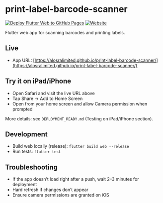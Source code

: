 # print-label-barcode-scanner

[![Deploy Flutter Web to GitHub Pages](https://github.com/alosralimited/print-label-barcode-scanner/actions/workflows/deploy-github-pages.yml/badge.svg?branch=main)](https://github.com/alosralimited/print-label-barcode-scanner/actions/workflows/deploy-github-pages.yml)
[![Website](https://img.shields.io/website?url=https%3A%2F%2Falosralimited.github.io%2Fprint-label-barcode-scanner%2F&up_message=Live&down_message=Offline&label=GitHub%20Pages)](https://alosralimited.github.io/print-label-barcode-scanner/)

Flutter web app for scanning barcodes and printing labels.

## Live

- App URL: [https://alosralimited.github.io/print-label-barcode-scanner/](https://alosralimited.github.io/print-label-barcode-scanner/)

## Try it on iPad/iPhone

- Open Safari and visit the live URL above
- Tap Share → Add to Home Screen
- Open from your home screen and allow Camera permission when prompted

More details: see `DEPLOYMENT_READY.md` (Testing on iPad/iPhone section).

## Development

- Build web locally (release): `flutter build web --release`
- Run tests: `flutter test`

## Troubleshooting

- If the app doesn’t load right after a push, wait 2–3 minutes for deployment
- Hard refresh if changes don’t appear
- Ensure camera permissions are granted on iOS
